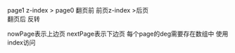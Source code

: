 page1 z-index > page0
翻页前  前页z-index >后页   
翻页后 反转  

 nowPage表示上边页 nextPage表示下边页
 每个page的deg需要存在数组中  使用index访问